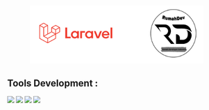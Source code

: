 <p align="center"><a target="_blank" href="https://rumahdev.pro" target="_blank"><img src="https://raw.githubusercontent.com/IDrumahdev/art/main/laravel-logolockup-cmyk-red.png" width="400" alt="Laravel Logo"></a></p>

## Tools Development :
<p>
    <img src="https://img.shields.io/badge/OS-UbuntuOS-blue?&logo=ubuntu" />
    <img src="https://img.shields.io/badge/Code-PHP-blue?&logo=php" />
    <img src="https://img.shields.io/badge/Text%20Editor-Visual%20Studio%20Code-blue?&logo=visual%20studio%20code&logoColor=blue" />
    <img src="https://img.shields.io/npm/v/npm.svg?logo=nodedotjs" />
</p>
